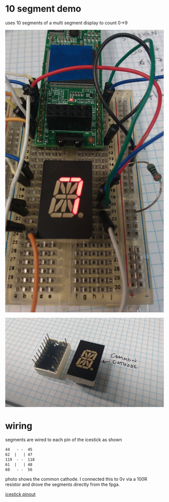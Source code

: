 # 10 segment demo

uses 10 segments of a multi segment display to count 0->9

![seg_wiring](seg_wiring.jpg)

![multi_seg](multiseg.jpg)

# wiring

segments are wired to each pin of the icestick as shown

    44   - -  45
    62  |   | 47
    119  - -  118
    61  |   | 48
    60   - -  56
    
photo shows the common cathode. I connected this to 0v via a 100R resistor and
drove the segments directly from the fpga.

[icestick pinout](http://www.pighixxx.net/portfolio-items/icestick/)
